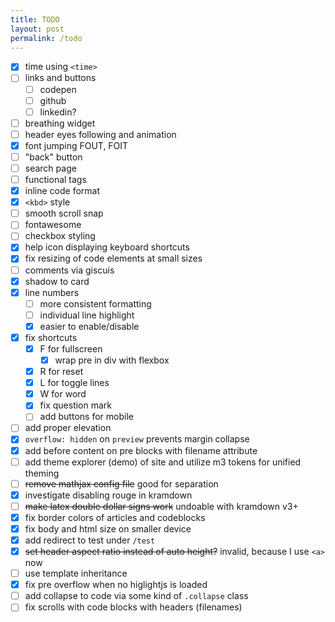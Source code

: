 ```yaml
---
title: TODO
layout: post
permalink: /todo
---
```


- [x] time using `<time>`
- [ ] links and buttons
  - [ ] codepen
  - [ ] github
  - [ ] linkedin?
- [ ] breathing widget
- [ ] header eyes following and animation
- [x] font jumping FOUT, FOIT
- [ ] "back" button
- [ ] search page
- [ ] functional tags
- [x] inline code format
- [x] `<kbd>` style
- [ ] smooth scroll snap
- [ ] fontawesome
- [ ] checkbox styling
- [x] help icon displaying keyboard shortcuts
- [x] fix resizing of code elements at small sizes
- [ ] comments via giscuis
- [x] shadow to card
- [x] line numbers
  - [ ] more consistent formatting
  - [ ] individual line highlight
  - [x] easier to enable/disable
- [x] fix shortcuts
  - [x] F for fullscreen
    - [x] wrap pre in div with flexbox
  - [x] R for reset
  - [x] L for toggle lines
  - [x] W for word
  - [x] fix question mark
  - [ ] add buttons for mobile
- [ ] add proper elevation
- [x] `overflow: hidden` on `preview` prevents margin collapse
- [x] add before content on pre blocks with filename attribute
- [ ] add theme explorer (demo) of site and utilize m3 tokens for unified theming
- [ ] ~~remove mathjax config file~~ good for separation
- [x] investigate disabling rouge in kramdown
- [ ] ~~make latex double dollar signs work~~ undoable with kramdown v3+
- [x] fix border colors of articles and codeblocks
- [x] fix body and html size on smaller device
- [x] add redirect to test under `/test`
- [x] ~~set header aspect ratio instead of auto height?~~ invalid, because I use `<a>` now
- [ ] use template inheritance
- [x] fix pre overflow when no higlightjs is loaded
- [ ] add collapse to code via some kind of `.collapse` class
- [ ] fix scrolls with code blocks with headers (filenames)
